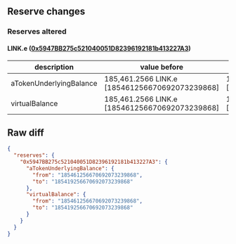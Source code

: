 ## Reserve changes

### Reserves altered

#### LINK.e ([0x5947BB275c521040051D82396192181b413227A3](https://snowtrace.io/address/0x5947BB275c521040051D82396192181b413227A3))

| description | value before | value after |
| --- | --- | --- |
| aTokenUnderlyingBalance | 185,461.2566 LINK.e [185461256670692073239868] | 185,419.2566 LINK.e [185419256670692073239868] |
| virtualBalance | 185,461.2566 LINK.e [185461256670692073239868] | 185,419.2566 LINK.e [185419256670692073239868] |


## Raw diff

```json
{
  "reserves": {
    "0x5947BB275c521040051D82396192181b413227A3": {
      "aTokenUnderlyingBalance": {
        "from": "185461256670692073239868",
        "to": "185419256670692073239868"
      },
      "virtualBalance": {
        "from": "185461256670692073239868",
        "to": "185419256670692073239868"
      }
    }
  }
}
```